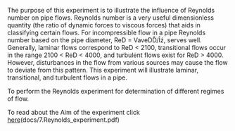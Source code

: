 The purpose of this experiment is to illustrate the influence of Reynolds number on pipe flows. Reynolds number is a very useful dimensionless quantity (the ratio of dynamic forces to viscous forces) that aids in classifying certain flows. For incompressible flow in a pipe Reynolds number based on the pipe diameter, ReD = VaveDĎ/Îź, serves well. Generally, laminar flows correspond to ReD < 2100, transitional flows occur in the range 2100 < ReD < 4000, and turbulent flows exist for ReD > 4000. However, disturbances in the flow from various sources may cause the flow to deviate from this pattern. This experiment will illustrate laminar, transitional, and turbulent flows in a pipe. 

To perform the Reynolds experiment for determination of different regimes of flow. 

To read about the Aim of the experiment click [here](docs/6.Channels.pdf)(docs/7.Reynolds_experiment.pdf)
